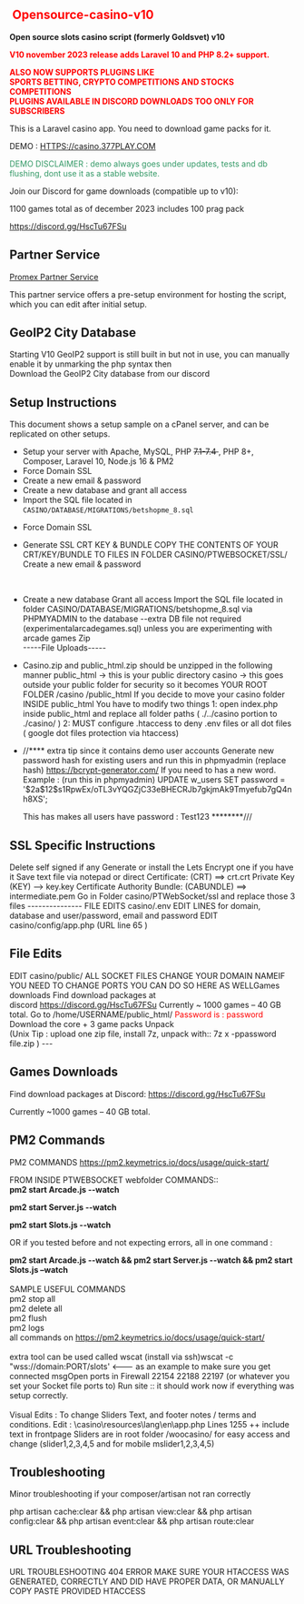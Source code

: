 <h2><span style="color: #ff0000;"><strong>&nbsp;Opensource-casino-v10</strong></span></h2>
<div class="container">
<p><strong>Open source slots casino script (formerly Goldsvet) v10</strong></p>
<p><span style="color: #ff0000;"><strong>V10 november 2023 release adds Laravel 10 and PHP 8.2+ support.</strong></span></p>
<p><span style="color: #ff0000;"><strong>ALSO NOW SUPPORTS PLUGINS LIKE&nbsp;<br />SPORTS BETTING, CRYPTO COMPETITIONS AND STOCKS COMPETITIONS<br />PLUGINS AVAILABLE IN DISCORD DOWNLOADS TOO ONLY FOR SUBSCRIBERS&nbsp;</strong></span></p>
<p>This is a Laravel casino app. You need to download game packs for it.</p>
<p>DEMO : <a href="HTTPS:///casino.377PLAY.COM">HTTPS://casino.377PLAY.COM</a></p>
<p><span style="color: #339966;">DEMO DISCLAIMER : demo always goes under updates, tests and db flushing, dont use it as a stable website.</span></p>
<p>Join our Discord for game downloads (compatible up to v10):</p><p>1100 games total as of december 2023 includes 100 prag pack</p>
<p><a href="https://discord.gg/HscTu67FSu">https://discord.gg/HscTu67FSu</a></p>
<h2>Partner Service</h2>
<p><a href="https://promex.me/shop/discordoffers/goldsvet-version-9-complete-php-script-laravel-9-php8/">Promex Partner Service</a></p>
<p class="note">This partner service offers a pre-setup environment for hosting the script, which you can edit after initial setup.</p>
<h2>GeoIP2 City Database</h2>
<p>Starting V10 GeoIP2 support is still built in but not in use, you can manually enable it by unmarking the php syntax then<br />Download the GeoIP2 City database from our discord</p>
<h2>Setup Instructions</h2>
<p>This document shows a setup sample on a cPanel server, and can be replicated on other setups.</p>
<ul>
<li>Setup your server with Apache, MySQL, PHP <span style="text-decoration: line-through;">7.1-7.4&nbsp;</span>, PHP 8+, Composer, Laravel 10, Node.js 16 &amp; PM2</li>
<li>Force Domain SSL</li>
<li>Create a new email &amp; password</li>
<li>Create a new database and grant all access</li>
<li>Import the SQL file located in <code>CASINO/DATABASE/MIGRATIONS/betshopme_8.sql</code></li>
<li>
<p dir="auto">Force Domain SSL</p>
</li>
<li>
<p dir="auto">Generate SSL CRT KEY &amp; BUNDLE COPY THE CONTENTS OF YOUR CRT/KEY/BUNDLE TO FILES IN FOLDER CASINO/PTWEBSOCKET/SSL/ Create a new email &amp; password</p>
<p dir="auto">&nbsp;</p>
</li>
<li>
<p dir="auto">Create a new database Grant all access Import the SQL file located in folder CASINO/DATABASE/MIGRATIONS/betshopme_8.sql via PHPMYADMIN to the database --extra DB file not required (experimentalarcadegames.sql) unless you are experimenting with arcade games Zip<br />-----File Uploads-----</p>
</li>
<li>
<p dir="auto">Casino.zip and public_html.zip should be unzipped in the following manner public_html &rarr; this is your public directory casino &rarr; this goes outside your public folder for security so it becomes YOUR ROOT FOLDER /casino /public_html If you decide to move your casino folder INSIDE public_html You have to modify two things 1: open index.php inside public_html and replace all folder paths ( ./../casino portion to ./casino/ ) 2: MUST configure .htaccess to deny .env files or all dot files ( google dot files protection via htaccess)</p>
</li>
<li>
<p dir="auto">//**** extra tip since it contains demo user accounts Generate new password hash for existing users and run this in phpmyadmin (replace hash)&nbsp;<a href="https://bcrypt-generator.com/" rel="nofollow">https://bcrypt-generator.com/</a>&nbsp;If you need to has a new word. Example : (run this in phpmyadmin) UPDATE w_users SET password = '$2a$12$s1RpwEx/oTL3vYQGZjC33eBHECRJb7gkjmAk9Tmyefub7gQ4nh8XS';</p>
<p dir="auto">This has makes all users have password : Test123 ********///</p>
</li>
</ul>
<h2>SSL Specific Instructions</h2>
<p>Delete self signed if any Generate or install the Lets Encrypt one if you have it Save text file via notepad or direct Certificate: (CRT) ==&gt; crt.crt Private Key (KEY) --&gt; key.key Certificate Authority Bundle: (CABUNDLE) ==&gt; intermediate.pem Go in Folder casino/PTWebSocket/ssl and replace those 3 files --------------- FILE EDITS casino/.env EDIT LINES for domain, database and user/password, email and password EDIT casino/config/app.php (URL line 65 )</p>
<h2>File Edits</h2>
<p dir="auto">EDIT casino/public/ ALL SOCKET FILES CHANGE YOUR DOMAIN NAMEIF YOU NEED TO CHANGE PORTS YOU CAN DO SO HERE AS WELLGames downloads Find download packages at discord&nbsp;<a href="https://discord.gg/HscTu67FSu" rel="nofollow">https://discord.gg/HscTu67FSu</a>&nbsp;Currently ~ 1000 games &ndash; 40 GB total. Go to /home/USERNAME/public_html/ <span style="color: #ff0000;">Password is : password</span> Download the core + 3 game packs Unpack <br />(Unix Tip : upload one zip file, install 7z, unpack with:: 7z x -ppassword file.zip ) ---</p>
<h2>Games Downloads</h2>
<p>Find download packages at Discord: <a href="https://discord.gg/HscTu67FSu">https://discord.gg/HscTu67FSu</a></p>
<p>Currently ~1000 games &ndash; 40 GB total.</p>
<h2>PM2 Commands</h2>
<p>PM2 COMMANDS <a href="https://pm2.keymetrics.io/docs/usage/quick-start/" rel="nofollow">https://pm2.keymetrics.io/docs/usage/quick-start/</a>&nbsp;</p>
<p>FROM INSIDE&nbsp;PTWEBSOCKET webfolder COMMANDS::<br /><strong>pm2 start Arcade.js --watch </strong></p>
<p><strong>pm2 start Server.js --watch </strong></p>
<p><strong>pm2 start Slots.js --watch </strong></p>
<p>OR if you tested before and not expecting errors, all in one command :</p>
<p><strong>pm2 start Arcade.js --watch &amp;&amp; pm2 start Server.js --watch &amp;&amp; pm2 start Slots.js &ndash;watch</strong> <br /><br />SAMPLE USEFUL COMMANDS <br />pm2 stop all <br />pm2 delete all <br />pm2 flush <br />pm2 logs <br />all commands on&nbsp;<a href="https://pm2.keymetrics.io/docs/usage/quick-start/" rel="nofollow">https://pm2.keymetrics.io/docs/usage/quick-start/</a>&nbsp;<br /><br />extra tool can be used called wscat (install via ssh)wscat -c "wss://domain:PORT/slots' &lt;--- as an example to make sure you get connected msgOpen ports in Firewall 22154 22188 22197 (or whatever you set your Socket file ports to) Run site :: it should work now if everything was setup correctly. <br /><br />Visual Edits : To change Sliders Text, and footer notes / terms and conditions. Edit : \casino\resources\lang\en\app.php Lines 1255 ++ include text in frontpage Sliders are in root folder /woocasino/ for easy access and change (slider1,2,3,4,5 and for mobile mslider1,2,3,4,5)</p>
<h2>Troubleshooting</h2>
<p dir="auto">Minor troubleshooting if your composer/artisan not ran correctly</p>
<p dir="auto">php artisan cache:clear &amp;&amp; php artisan view:clear &amp;&amp; php artisan config:clear &amp;&amp; php artisan event:clear &amp;&amp; php artisan route:clear</p>
<h2>URL Troubleshooting</h2>
<p dir="auto">URL TROUBLESHOOTING 404 ERROR MAKE SURE YOUR HTACCESS WAS GENERATED, CORRECTLY AND DID HAVE PROPER DATA, OR MANUALLY COPY PASTE PROVIDED HTACCESS&nbsp;</p>
<p dir="auto">&nbsp;</p>
</div>
